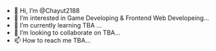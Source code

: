 - 👋 Hi, I’m @Chayut2188
- 👀 I’m interested in Game Developing & Frontend Web Developeing...
- 🌱 I’m currently learning TBA ...
- 💞️ I’m looking to collaborate on TBA...
- 📫 How to reach me TBA...

<!---
Chayut2188/Chayut2188 is a ✨ special ✨ repository because its `README.md` (this file) appears on your GitHub profile.
You can click the Preview link to take a look at your changes.
--->
